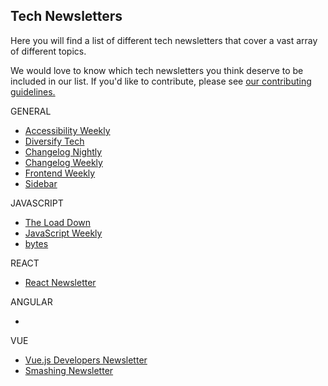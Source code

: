 ## Tech Newsletters

Here you will find a list of different tech newsletters that cover a vast array of different topics.

We would love to know which tech newsletters you think deserve to be included in our list. If you'd like to contribute, please see [our contributing guidelines.](./CONTRIBUTING.md)

GENERAL

- [Accessibility Weekly](https://a11yweekly.com/)
- [Diversify Tech](https://www.diversifytech.co/)
- [Changelog Nightly](https://changelog.com/nightly/)
- [Changelog Weekly](https://changelog.com/weekly)
- [Frontend Weekly](https://frontendweekly.co/)
- [Sidebar](https://sidebar.io/)

JAVASCRIPT

- [The Load Down](https://www.thisdot.co/newsletter/)
- [JavaScript Weekly](https://javascriptweekly.com/)
- [bytes](https://bytes.dev/)

REACT

- [React Newsletter](https://reactnewsletter.com/)

ANGULAR

-

VUE

- [Vue.js Developers Newsletter](https://vuejsdevelopers.com/newsletter/)
- [Smashing Newsletter](https://www.smashingmagazine.com/the-smashing-newsletter/)
